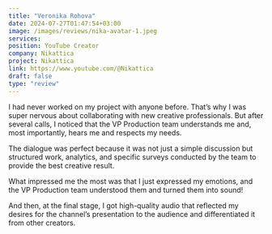 ```yaml
---
title: "Veronika Rohova"
date: 2024-07-27T01:47:54+03:00
image: /images/reviews/nika-avatar-1.jpeg
services:
position: YouTube Creator
company: Nikattica
project: Nikattica
link: https://www.youtube.com/@Nikattica
draft: false
type: "review"
---
```


I had never worked on my project with anyone before. That’s why I was super nervous about collaborating with new creative professionals. But after several calls, I noticed that the VP Production team understands me and, most importantly, hears me and respects my needs.

<!--more-->

The dialogue was perfect because it was not just a simple discussion but structured work, analytics, and specific surveys conducted by the team to provide the best creative result. 

What impressed me the most was that I just expressed my emotions, and the VP Production team understood them and turned them into sound! 

And then, at the final stage, I got high-quality audio that reflected my desires for the channel’s presentation to the audience and differentiated it from other creators.